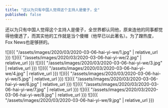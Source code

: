 ```yaml
---
title: "还以为只有中国人觉得这个主持人是傻子，全"
published: false
---
```

还以为只有中国人觉得这个主持人是傻子，全世界都认同他，原来连他的同事都觉得他傻透了，而其实他的工作就是当个傻帽（他早已以此著名）。为了蹭热度，Fox News也是够拼的。



![]({{ "/assets/images/2020/03/2020-03-06-hai-yi-we/1.jpg" | relative_url }})
![]({{ "/assets/images/2020/03/2020-03-06-hai-yi-we/2.jpg" | relative_url }})
![]({{ "/assets/images/2020/03/2020-03-06-hai-yi-we/3.jpg" | relative_url }})
![]({{ "/assets/images/2020/03/2020-03-06-hai-yi-we/4.jpg" | relative_url }})
![]({{ "/assets/images/2020/03/2020-03-06-hai-yi-we/5.jpg" | relative_url }})
![]({{ "/assets/images/2020/03/2020-03-06-hai-yi-we/6.jpg" | relative_url }})
![]({{ "/assets/images/2020/03/2020-03-06-hai-yi-we/7.jpg" | relative_url }})
![]({{ "/assets/images/2020/03/2020-03-06-hai-yi-we/8.jpg" | relative_url }})
![]({{ "/assets/images/2020/03/2020-03-06-hai-yi-we/9.jpg" | relative_url }})
